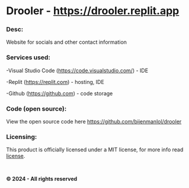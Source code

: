 # Drooler - https://drooler.replit.app

### Desc:

Website for socials and other contact information


### Services used:


-Visual Studio Code (https://code.visualstudio.com/) - IDE

-Replit (https://replit.com) - hosting, IDE

-Github (https://github.com) - code storage


### Code (open source):

View the open source code here https://github.com/bijenmanlol/drooler


### Licensing:

This product is officially licensed under a MIT license, for more info read [license](https://github.com/bijenmanlol/drooler/blob/main/license).

&nbsp;

**&copy; 2024 - All rights reserved**
